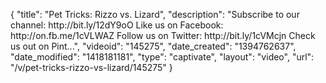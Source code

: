 {
    "title": "Pet Tricks: Rizzo vs. Lizard",
    "description": "Subscribe to our channel: http:\/\/bit.ly\/12dY9oO Like us on Facebook: http:\/\/on.fb.me\/1cVLWAZ Follow us on Twitter: http:\/\/bit.ly\/1cVMcjn Check us out on Pint...",
    "videoid": "145275",
    "date_created": "1394762637",
    "date_modified": "1418181181",
    "type": "captivate",
    "layout": "video",
    "url": "\/v\/pet-tricks-rizzo-vs-lizard\/145275"
}